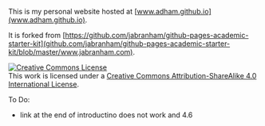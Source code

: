 This is my personal website hosted at [www.adham.github.io](www.adham.github.io). 


It is forked from [https://github.com/jabranham/github-pages-academic-starter-kit](github.com/jabranham/github-pages-academic-starter-kit/blob/master/www.jabranham.com).


<a rel="license" href="http://creativecommons.org/licenses/by-sa/4.0/"><img alt="Creative Commons License" style="border-width:0" src="https://i.creativecommons.org/l/by-sa/4.0/80x15.png" /></a><br />This work is licensed under a <a rel="license" href="http://creativecommons.org/licenses/by-sa/4.0/">Creative Commons Attribution-ShareAlike 4.0 International License</a>.


To Do:
* link at the end of introductino does not work and 4.6
